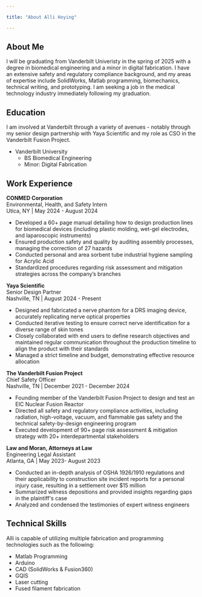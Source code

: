 ```yaml
---

title: "About Alli Hoying"

---
```


## About Me 

I will be graduating from Vanderbilt Univeristy in the spring of 2025 with a degree in biomedical engineering and a minor in digital fabrication. I have an extensive safety and regulatory compliance background, and my areas of expertise include SolidWorks, Matlab programming, biomechanics, technical writing, and prototyping. I am seeking a job in the medical technology industry immediately following my graduation. 

## Education

I am involved at Vanderbilt through a variety of avenues - notably through my senior design partnership with Yaya Scientific and my role as CSO in the Vanderbilt Fusion Project. 

* Vanderbilt University
  * BS Biomedical Engineering
  * Minor: Digital Fabrication

## Work Experience

**CONMED Corporation**  
Environmental, Health, and Safety Intern  
Utica, NY | May 2024 \- August 2024

* Developed a 60+ page manual detailing how to design production lines for biomedical devices (including plastic molding, wet-gel electrodes, and laparoscopic instruments)  
* Ensured production safety and quality by auditing assembly processes, managing the correction of 27 hazards  
* Conducted personal and area sorbent tube industrial hygiene sampling for Acrylic Acid  
* Standardized procedures regarding risk assessment and mitigation strategies across the company’s branches 

**Yaya Scientific**  
Senior Design Partner  
Nashville, TN | August 2024 \- Present

* Designed and fabricated a nerve phantom for a DRS imaging device, accurately replicating nerve optical properties  
* Conducted iterative testing to ensure correct nerve identification for a diverse range of skin tones  
* Closely collaborated with end users to define research objectives and maintained regular communication throughout the production timeline to align the product with their standards  
* Managed a strict timeline and budget, demonstrating effective resource allocation

**The Vanderbilt Fusion Project**  
Chief Safety Officer  
Nashville, TN | December 2021 \- December 2024

* Founding member of the Vanderbilt Fusion Project to design and test an EIC Nuclear Fusion Reactor  
* Directed all safety and regulatory compliance activities, including radiation, high-voltage, vacuum, and flammable gas safety and the technical safety-by-design engineering program  
* Executed development of 90+ page risk assessment & mitigation strategy with 20+ interdepartmental stakeholders

**Law and Moran, Attorneys at Law**  
Engineering Legal Assistant  
Atlanta, GA | May 2023- August 2023

* Conducted an in-depth analysis of OSHA 1926/1910 regulations and their applicability to construction site incident reports for a personal injury case, resulting in a settlement over $15 million  
* Summarized witness depositions and provided insights regarding gaps in the plaintiff's case  
* Analyzed and condensed the testimonies of expert witness engineers

## Technical Skills

Alli is capable of utilizing multiple fabrication and programming technologies such as the following:

* Matlab Programming
* Arduino
* CAD (SolidWorks & Fusion360)
* GQIS
* Laser cutting
* Fused filament fabrication


